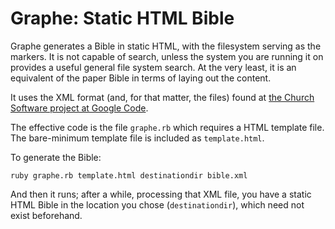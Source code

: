 Graphe: Static HTML Bible
=========================

Graphe generates a Bible in static HTML, with the filesystem serving as the markers. It is not capable of search, unless the system you are running it on provides a useful general file system search. At the very least, it is an equivalent of the paper Bible in terms of laying out the content.

It uses the XML format (and, for that matter, the files) found at [the Church Software project at Google Code](http://code.google.com/p/churchsoftware/downloads/list).

The effective code is the file `graphe.rb` which requires a HTML template file. The bare-minimum template file is included as `template.html`.

To generate the Bible:

    ruby graphe.rb template.html destinationdir bible.xml

And then it runs; after a while, processing that XML file, you have a static HTML Bible in the location you chose (`destinationdir`), which need not exist beforehand.
